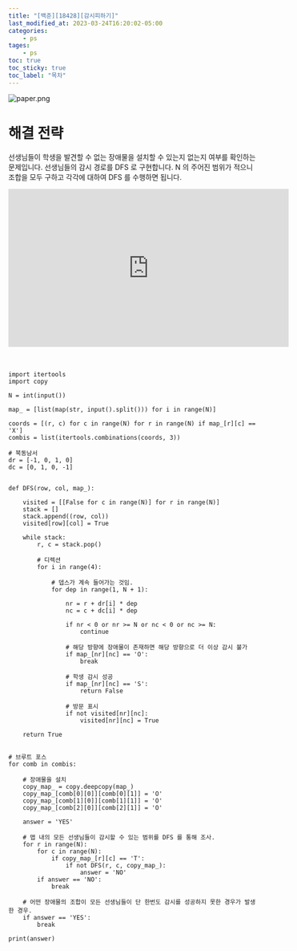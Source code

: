 ```yaml
---
title: "[백준][18428][감시피하기]"
last_modified_at: 2023-03-24T16:20:02-05:00
categories:
    - ps
tages:
    - ps
toc: true
toc_sticky: true
toc_label: "목차"
---
```


![paper.png](../../../image/ps.png)

# 해결 전략
선생님들이 학생을 발견할 수 없는 장애물을 설치할 수 있는지 없는지 여부를 확인하는 문제입니다. 선생님들의 감시 경로를 DFS 로 구현합니다. N 의 주어진 범위가 적으니 조합을 모두 구하고 각각에 대하여 DFS 를 수행하면 됩니다. 


<iframe width="560" height="315" src="https://www.youtube.com/embed/9r6z5JpZDxU" title="YouTube video player" frameborder="0" allow="accelerometer; autoplay; clipboard-write; encrypted-media; gyroscope; picture-in-picture; web-share" allowfullscreen></iframe>




<br>
<br>
<br>


```
import itertools
import copy

N = int(input())

map_ = [list(map(str, input().split())) for i in range(N)]

coords = [(r, c) for c in range(N) for r in range(N) if map_[r][c] == 'X']
combis = list(itertools.combinations(coords, 3))

# 북동남서
dr = [-1, 0, 1, 0]
dc = [0, 1, 0, -1]


def DFS(row, col, map_):

    visited = [[False for c in range(N)] for r in range(N)]
    stack = []
    stack.append((row, col))
    visited[row][col] = True

    while stack:
        r, c = stack.pop()

        # 디렉션
        for i in range(4):

            # 뎁스가 계속 들어가는 것임.
            for dep in range(1, N + 1):

                nr = r + dr[i] * dep
                nc = c + dc[i] * dep

                if nr < 0 or nr >= N or nc < 0 or nc >= N:
                    continue

                # 해당 방향에 장애물이 존재하면 해당 방향으로 더 이상 감시 불가
                if map_[nr][nc] == 'O':
                    break

                # 학생 감시 성공
                if map_[nr][nc] == 'S':
                    return False

                # 방문 표시
                if not visited[nr][nc]:
                    visited[nr][nc] = True

    return True


# 브루트 포스
for comb in combis:

    # 장애물을 설치
    copy_map_ = copy.deepcopy(map_)
    copy_map_[comb[0][0]][comb[0][1]] = 'O'
    copy_map_[comb[1][0]][comb[1][1]] = 'O'
    copy_map_[comb[2][0]][comb[2][1]] = 'O'

    answer = 'YES'

    # 맵 내의 모든 선생님들이 감시할 수 있는 범위를 DFS 를 통해 조사.
    for r in range(N):
        for c in range(N):
            if copy_map_[r][c] == 'T':
                if not DFS(r, c, copy_map_):
                    answer = 'NO'
        if answer == 'NO':
            break

    # 어떤 장애물의 조합이 모든 선생님들이 단 한번도 감시를 성공하지 못한 경우가 발생한 경우.
    if answer == 'YES':
        break

print(answer)

```